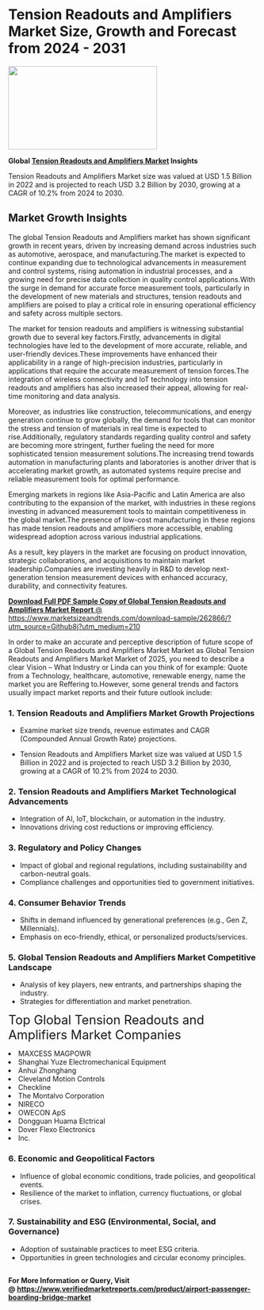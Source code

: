 <H1>Tension Readouts and Amplifiers Market Size, Growth and Forecast from 2024 - 2031</H1><img class="aligncenter size-medium wp-image-584254" src="https://thirdeyenews.in/wp-content/uploads/2024/09/Global-Market-Research-300x168.jpeg" alt="" width="300" height="168" /><p><strong>Global&nbsp;<a href="https://www.marketsizeandtrends.com/download-sample/262866/?utm_source=Github8j?utm_medium=210">Tension Readouts and Amplifiers Market</a> Insights</strong></p><p>Tension Readouts and Amplifiers Market size was valued at USD 1.5 Billion in 2022 and is projected to reach USD 3.2 Billion by 2030, growing at a CAGR of 10.2% from 2024 to 2030.</p><p><h2>Market Growth Insights</h2> <p>The global Tension Readouts and Amplifiers market has shown significant growth in recent years, driven by increasing demand across industries such as automotive, aerospace, and manufacturing.The market is expected to continue expanding due to technological advancements in measurement and control systems, rising automation in industrial processes, and a growing need for precise data collection in quality control applications.With the surge in demand for accurate force measurement tools, particularly in the development of new materials and structures, tension readouts and amplifiers are poised to play a critical role in ensuring operational efficiency and safety across multiple sectors.</p> <p><a href="download-link-here"></a></p> <p>The market for tension readouts and amplifiers is witnessing substantial growth due to several key factors.Firstly, advancements in digital technologies have led to the development of more accurate, reliable, and user-friendly devices.These improvements have enhanced their applicability in a range of high-precision industries, particularly in applications that require the accurate measurement of tension forces.The integration of wireless connectivity and IoT technology into tension readouts and amplifiers has also increased their appeal, allowing for real-time monitoring and data analysis.</p> <p>Moreover, as industries like construction, telecommunications, and energy generation continue to grow globally, the demand for tools that can monitor the stress and tension of materials in real time is expected to rise.Additionally, regulatory standards regarding quality control and safety are becoming more stringent, further fueling the need for more sophisticated tension measurement solutions.The increasing trend towards automation in manufacturing plants and laboratories is another driver that is accelerating market growth, as automated systems require precise and reliable measurement tools for optimal performance.</p> <p>Emerging markets in regions like Asia-Pacific and Latin America are also contributing to the expansion of the market, with industries in these regions investing in advanced measurement tools to maintain competitiveness in the global market.The presence of low-cost manufacturing in these regions has made tension readouts and amplifiers more accessible, enabling widespread adoption across various industrial applications.</p> <p>As a result, key players in the market are focusing on product innovation, strategic collaborations, and acquisitions to maintain market leadership.Companies are investing heavily in R&D to develop next-generation tension measurement devices with enhanced accuracy, durability, and connectivity features.</p> <p><a href="download-link-here"></p><p><span class=""><strong>Download Full PDF Sample Copy of Global Tension Readouts and Amplifiers Market Report</strong> @ <a href="https://www.marketsizeandtrends.com/download-sample/262866/?utm_source=Github8j?utm_medium=210" target="_blank">https://www.marketsizeandtrends.com/download-sample/262866/?utm_source=Github8j?utm_medium=210</a></span></p><p>In order to make an accurate and perceptive description of future scope of a Global&nbsp;Tension Readouts and Amplifiers Market Market as Global&nbsp;Tension Readouts and Amplifiers Market Market of 2025, you need to describe a clear Vision &ndash; What Industry or Linda can you think of for example: Quote from a Technology, healthcare, automotive, renewable energy, name the market you are Reffering to.However, some general trends and factors usually impact market reports and their future outlook include:</p><h3>1.&nbsp;<strong>Tension Readouts and Amplifiers Market Growth Projections</strong></h3><ul><li>Examine market size trends, revenue estimates and CAGR (Compounded Annual Growth Rate) projections.</li><li><p>Tension Readouts and Amplifiers Market size was valued at USD 1.5 Billion in 2022 and is projected to reach USD 3.2 Billion by 2030, growing at a CAGR of 10.2% from 2024 to 2030.</p></li></ul><h3>2.&nbsp;<strong>Tension Readouts and Amplifiers Market Technological Advancements</strong></h3><ul><li>Integration of AI, IoT, blockchain, or automation in the industry.</li><li>Innovations driving cost reductions or improving efficiency.</li></ul><h3>3.&nbsp;<strong>Regulatory and Policy Changes</strong></h3><ul><li>Impact of global and regional regulations, including sustainability and carbon-neutral goals.</li><li>Compliance challenges and opportunities tied to government initiatives.</li></ul><h3>4.&nbsp;<strong>Consumer Behavior Trends</strong></h3><ul><li>Shifts in demand influenced by generational preferences (e.g., Gen Z, Millennials).</li><li>Emphasis on eco-friendly, ethical, or personalized products/services.</li></ul><h3>5.&nbsp;<strong>Global Tension Readouts and Amplifiers Market Competitive Landscape</strong></h3><ul><li>Analysis of key players, new entrants, and partnerships shaping the industry.</li><li>Strategies for differentiation and market penetration.</li></ul><p data-pm-slice="1 1 []"><span style="color: inherit; font-family: inherit; font-size: 25px;">Top Global Tension Readouts and Amplifiers Market Companies</span></p><div class="" data-test-id=""><p><li>MAXCESS MAGPOWR</li><li> Shanghai Yuze Electromechanical Equipment</li><li> Anhui Zhonghang</li><li> Cleveland Motion Controls</li><li> Checkline</li><li> The Montalvo Corporation</li><li> NIRECO</li><li> OWECON ApS</li><li> Dongguan Huama Elctrical</li><li> Dover Flexo Electronics</li><li> Inc.</li></p></div><h3>6.&nbsp;<strong>Economic and Geopolitical Factors</strong></h3><ul><li>Influence of global economic conditions, trade policies, and geopolitical events.</li><li>Resilience of the market to inflation, currency fluctuations, or global crises.</li></ul><h3>7.&nbsp;<strong>Sustainability and ESG (Environmental, Social, and Governance)</strong></h3><ul><li>Adoption of sustainable practices to meet ESG criteria.</li><li>Opportunities in green technologies and circular economy principles.</li></ul><h2><strong style="font-size: 14px;">For More Information or Query, Visit @&nbsp;</strong><a style="background-color: #ffffff; font-size: 14px;" href="https://www.marketsizeandtrends.com/report/tension-readouts-and-amplifiers-market/" target="_blank">https://www.verifiedmarketreports.com/product/airport-passenger-boarding-bridge-market</a></h2>